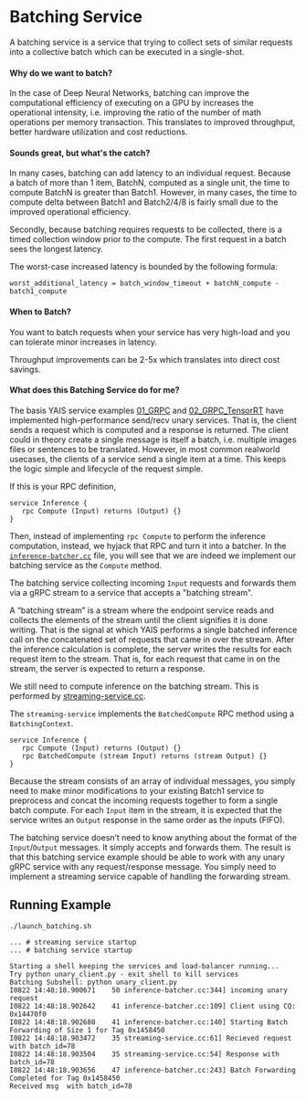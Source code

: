 # Batching Service

A batching service is a service that trying to collect sets of similar requests into a
collective batch which can be executed in a single-shot.

#### Why do we want to batch?

In the case of Deep Neural Networks, batching can improve the computational efficiency
of executing on a GPU by increases the operational intensity, i.e. improving the ratio of 
the number of math operations per memory transaction.  This translates to improved
throughput, better hardware utilization and cost reductions.

#### Sounds great, but what's the catch?

In many cases, batching can add latency to an individual request.  Because a batch of more
than 1 item, BatchN, computed as a single unit, the time to compute BatchN is greater than
Batch1.  However, in many cases, the time to compute delta between Batch1 and Batch2/4/8 is 
fairly small due to the improved operational efficiency.

Secondly, because batching requires requests to be collected, there is a timed collection
window prior to the compute.  The first request in a batch sees the longest latency. 

The worst-case increased latency is bounded by the following formula:
```
worst_additional_latency = batch_window_timeout + batchN_compute - batch1_compute
```

#### When to Batch?

You want to batch requests when your service has very high-load and you can tolerate
minor increases in latency.

Throughput improvements can be 2-5x which translates into direct cost savings.

#### What does this Batching Service do for me?

The basis YAIS service examples [01_GRPC](../01_GRPC) and [02_GRPC_TensorRT](../02_GRPC_TensorRT)
have implemented high-performance send/recv unary services.  That is, the client
sends a request which is computed and a response is returned.  The client could in theory
create a single message is itself a batch, i.e. multiple images files or sentences to be 
translated.  However, in most common realworld usecases, the clients of a service send
a single item at a time.  This keeps the logic simple and lifecycle of the request simple.

If this is your RPC definition,
```
service Inference {
   rpc Compute (Input) returns (Output) {}
}
```

Then, instead of implementing `rpc Compute` to perform the inference computation, instead, we
hyjack that RPC and turn it into a batcher.  In the [`inference-batcher.cc`](inference-batcher.cc)
file, you will see that we are indeed we implement our batching service as the `Compute` method.

The batching service collecting incoming `Input` requests and forwards them via a gRPC stream
to a service that accepts a "batching stream".

A “batching stream” is a stream where the endpoint service reads and collects the elements of the stream until the client signifies it is done writing.  That is the signal at which YAIS performs a single batched inference call on the concatenated set of requests that came in over the stream.  After the inference calculation is complete, the server writes the results for each request item to the stream.  That is, for each request that came in on the stream, the server is expected to return a response.  

We still need to compute inference on the batching stream.  This is performed by [streaming-service.cc](streaming-service.cc).

The `streaming-service` implements the `BatchedCompute` RPC method using a `BatchingContext`.
```
service Inference {
   rpc Compute (Input) returns (Output) {}
   rpc BatchedCompute (stream Input) returns (stream Output) {}
}
```

Because the stream consists of an array of individual messages, you simply need to make
minor modifications to your existing Batch1 service to preprocess and concat the incoming requests
together to form a single batch compute.  For each `Input` item in the stream, it is expected that
the service writes an `Output` response in the same order as the inputs (FIFO).

The batching service doesn’t need to know anything about the format of the `Input`/`Output` messages.  It simply accepts and forwards them.  The result is that this batching service example should be able to work with any unary gRPC service with any request/response message.  You simply need to implement a streaming service capable of handling the forwarding stream.

## Running Example

```
./launch_batching.sh
```

```
... # streaming service startup
... # batching service startup

Starting a shell keeping the services and load-balancer running...
Try python unary_client.py - exit shell to kill services
Batching Subshell: python unary_client.py
I0822 14:48:18.900671    50 inference-batcher.cc:344] incoming unary request
I0822 14:48:18.902642    41 inference-batcher.cc:109] Client using CQ: 0x14470f0
I0822 14:48:18.902680    41 inference-batcher.cc:140] Starting Batch Forwarding of Size 1 for Tag 0x1458450
I0822 14:48:18.903472    35 streaming-service.cc:61] Recieved request with batch_id=78
I0822 14:48:18.903504    35 streaming-service.cc:54] Response with batch_id=78
I0822 14:48:18.903656    47 inference-batcher.cc:243] Batch Forwarding Completed for Tag 0x1458450
Received msg  with batch_id=78
```

